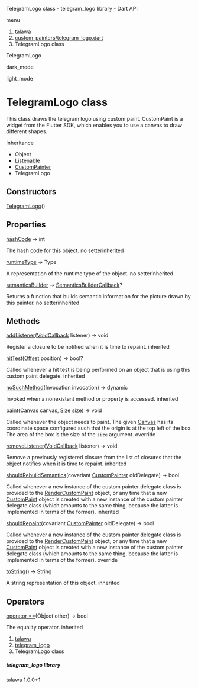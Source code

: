 




TelegramLogo class - telegram\_logo library - Dart API







menu

1. [talawa](../index.html)
2. [custom\_painters/telegram\_logo.dart](../custom_painters_telegram_logo/custom_painters_telegram_logo-library.html)
3. TelegramLogo class

TelegramLogo


dark\_mode

light\_mode




# TelegramLogo class


This class draws the telegram logo using custom paint.
CustomPaint is a widget from the Flutter SDK, which enables
you to use a canvas to draw different shapes.


Inheritance

* Object
* [Listenable](https://api.flutter.dev/flutter/foundation/Listenable-class.html)
* [CustomPainter](https://api.flutter.dev/flutter/rendering/CustomPainter-class.html)
* TelegramLogo



## Constructors

[TelegramLogo](../custom_painters_telegram_logo/TelegramLogo/TelegramLogo.html)()




## Properties

[hashCode](https://api.flutter.dev/flutter/foundation/Listenable/hashCode.html)
→ int

The hash code for this object.
no setterinherited

[runtimeType](https://api.flutter.dev/flutter/foundation/Listenable/runtimeType.html)
→ Type

A representation of the runtime type of the object.
no setterinherited

[semanticsBuilder](https://api.flutter.dev/flutter/rendering/CustomPainter/semanticsBuilder.html)
→ [SemanticsBuilderCallback](https://api.flutter.dev/flutter/rendering/SemanticsBuilderCallback.html)?

Returns a function that builds semantic information for the picture drawn
by this painter.
no setterinherited



## Methods

[addListener](https://api.flutter.dev/flutter/rendering/CustomPainter/addListener.html)([VoidCallback](https://api.flutter.dev/flutter/dart-ui/VoidCallback.html) listener)
→ void


Register a closure to be notified when it is time to repaint.
inherited

[hitTest](https://api.flutter.dev/flutter/rendering/CustomPainter/hitTest.html)([Offset](https://api.flutter.dev/flutter/dart-ui/Offset-class.html) position)
→ bool?


Called whenever a hit test is being performed on an object that is using
this custom paint delegate.
inherited

[noSuchMethod](https://api.flutter.dev/flutter/foundation/Listenable/noSuchMethod.html)(Invocation invocation)
→ dynamic


Invoked when a nonexistent method or property is accessed.
inherited

[paint](../custom_painters_telegram_logo/TelegramLogo/paint.html)([Canvas](https://api.flutter.dev/flutter/painting/Canvas-class.html) canvas, [Size](https://api.flutter.dev/flutter/dart-ui/Size-class.html) size)
→ void


Called whenever the object needs to paint. The given [Canvas](https://api.flutter.dev/flutter/painting/Canvas-class.html) has its
coordinate space configured such that the origin is at the top left of the
box. The area of the box is the size of the `size` argument.
override

[removeListener](https://api.flutter.dev/flutter/rendering/CustomPainter/removeListener.html)([VoidCallback](https://api.flutter.dev/flutter/dart-ui/VoidCallback.html) listener)
→ void


Remove a previously registered closure from the list of closures that the
object notifies when it is time to repaint.
inherited

[shouldRebuildSemantics](https://api.flutter.dev/flutter/rendering/CustomPainter/shouldRebuildSemantics.html)(covariant [CustomPainter](https://api.flutter.dev/flutter/rendering/CustomPainter-class.html) oldDelegate)
→ bool


Called whenever a new instance of the custom painter delegate class is
provided to the [RenderCustomPaint](https://api.flutter.dev/flutter/rendering/RenderCustomPaint-class.html) object, or any time that a new
[CustomPaint](https://api.flutter.dev/flutter/widgets/CustomPaint-class.html) object is created with a new instance of the custom painter
delegate class (which amounts to the same thing, because the latter is
implemented in terms of the former).
inherited

[shouldRepaint](../custom_painters_telegram_logo/TelegramLogo/shouldRepaint.html)(covariant [CustomPainter](https://api.flutter.dev/flutter/rendering/CustomPainter-class.html) oldDelegate)
→ bool


Called whenever a new instance of the custom painter delegate class is
provided to the [RenderCustomPaint](https://api.flutter.dev/flutter/rendering/RenderCustomPaint-class.html) object, or any time that a new
[CustomPaint](https://api.flutter.dev/flutter/widgets/CustomPaint-class.html) object is created with a new instance of the custom painter
delegate class (which amounts to the same thing, because the latter is
implemented in terms of the former).
override

[toString](https://api.flutter.dev/flutter/rendering/CustomPainter/toString.html)()
→ String


A string representation of this object.
inherited



## Operators

[operator ==](https://api.flutter.dev/flutter/foundation/Listenable/operator_equals.html)(Object other)
→ bool


The equality operator.
inherited



 


1. [talawa](../index.html)
2. [telegram\_logo](../custom_painters_telegram_logo/custom_painters_telegram_logo-library.html)
3. TelegramLogo class

##### telegram\_logo library





talawa
1.0.0+1







